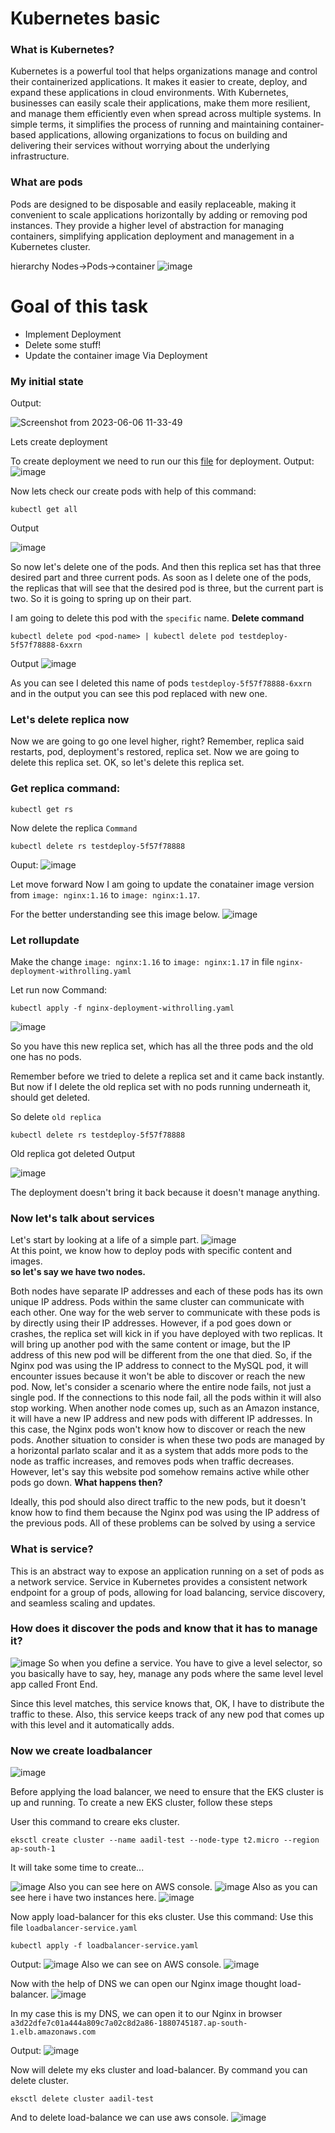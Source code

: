 # Kubernetes basic


### What is Kubernetes?

Kubernetes is a powerful tool that helps organizations manage and control their containerized applications. It makes it easier to create, deploy, and expand these applications in cloud environments. With Kubernetes, businesses can easily scale their applications, make them more resilient, and manage them efficiently even when spread across multiple systems. In simple terms, it simplifies the process of running and maintaining container-based applications, allowing organizations to focus on building and delivering their services without worrying about the underlying infrastructure.

### What are pods
Pods are designed to be disposable and easily replaceable, making it convenient to scale applications horizontally by adding or removing pod instances. They provide a higher level of abstraction for managing containers, simplifying application deployment and management in a Kubernetes cluster.

hierarchy
Nodes->Pods->container
![image](https://github.com/aadilraza339/k8s-aws-eks-fargate-and-devops/assets/47937273/cd0f11d5-4416-4b57-ba8d-3e37f6dcaac2)

# Goal of this task
- Implement Deployment
- Delete some stuff!
- Update the container image Via Deployment

### My initial state
Output:

![Screenshot from 2023-06-06 11-33-49](https://github.com/aadilraza339/k8s-aws-eks-fargate-and-devops/assets/47937273/93b888d5-6948-4aa8-8c20-844f50a491b7)

Lets create deployment

To create deployment we need to run our this [file](https://github.com/aadilraza339/k8s-aws-eks-fargate-and-devops/blob/main/nginx-deployment-withrolling.yaml) for deployment.
Output:
![image](https://github.com/aadilraza339/k8s-aws-eks-fargate-and-devops/assets/47937273/ed4a7f0a-c026-4391-bfa7-2a2fdd8ac295)

Now lets check our create pods with help of this command:

```
kubectl get all
```
Output

![image](https://github.com/aadilraza339/k8s-aws-eks-fargate-and-devops/assets/47937273/2d642d74-ec6e-435a-bdda-0d214f212493)

So now let's delete one of the pods. And then this replica set has that three desired part and three current pods.
As soon as I delete one of the pods, the replicas that will see that the desired pod is three, but the current part is two.
So it is going to spring up on their part.

I am going to delete this pod with the `specific` name.
**Delete command**

```
kubectl delete pod <pod-name> | kubectl delete pod testdeploy-5f57f78888-6xxrn
```
Output
![image](https://github.com/aadilraza339/k8s-aws-eks-fargate-and-devops/assets/47937273/f122f40d-f661-4af6-9d2c-bca3667e2580)


As you can see I deleted this name of pods `testdeploy-5f57f78888-6xxrn` and in the output you can see this pod replaced with new one.

### Let's delete replica now

Now we are going to go one level higher, right? Remember, replica said restarts, pod, deployment's restored, replica set.
Now we are going to delete this replica set. OK, so let's delete this replica set.

### Get replica command:
```
kubectl get rs
```
Now delete the replica
`Command`

```
kubectl delete rs testdeploy-5f57f78888
```

Ouput:
![image](https://github.com/aadilraza339/k8s-aws-eks-fargate-and-devops/assets/47937273/e90e7896-3ae0-4c18-a14d-7eb49af6c17f)

Let move forward
Now I am going to update the conatainer image version from `image: nginx:1.16` to `image: nginx:1.17`.

For the better understanding see this image below.
![image](https://github.com/aadilraza339/k8s-aws-eks-fargate-and-devops/assets/47937273/c5c0a6fe-1106-47dc-8dfe-e380fd46be8e)

### Let rollupdate
Make the change `image: nginx:1.16` to `image: nginx:1.17` in file `nginx-deployment-withrolling.yaml`

Let run now
Command:

```
kubectl apply -f nginx-deployment-withrolling.yaml
```

![image](https://github.com/aadilraza339/k8s-aws-eks-fargate-and-devops/assets/47937273/370b6a98-f7bf-4ff4-aa5a-ed52a77c9eb2)

So you have this new replica set, which has all the three pods and the old one has no pods.

Remember before we tried to delete a replica set and it came back instantly. But now if I delete the old replica set with no pods running underneath it, should get deleted.

So delete `old replica`
```
kubectl delete rs testdeploy-5f57f78888
```
Old replica got deleted
Output

![image](https://github.com/aadilraza339/k8s-aws-eks-fargate-and-devops/assets/47937273/c5e351e4-1072-45c2-80ff-7b1aa2125db7)

The deployment doesn't bring it back because it doesn't manage anything.


### Now let's talk about services
Let's start by looking at a life of a simple part.
![image](https://github.com/aadilraza339/k8s-aws-eks-fargate-and-devops/assets/47937273/a0f7d82a-70be-4847-a9a3-bdeb51d38332)
</br>
At this point, we know how to deploy pods with specific content and images. </br>
**so let's say we have two nodes.**

Both nodes have separate IP addresses and each of these pods has its own unique IP address.
Pods within the same cluster can communicate with each other.
One way for the web server to communicate with these pods is by directly using their IP addresses.
However,  if a pod goes down or crashes, the replica set will kick in if you have deployed with two replicas.
It will bring up another pod with the same content or image, but the IP address of this new pod will be different from the one that died.
So, if the Nginx pod was using the IP address to connect to the MySQL pod, it will encounter issues because it won't be able to discover or reach the new pod.
Now, let's consider a scenario where the entire node fails, not just a single pod.
If the connections to this node fail, all the pods within it will also stop working.
When another node comes up, such as an Amazon instance, it will have a new IP address and new pods with different IP addresses.
In this case, the Nginx pods won't know how to discover or reach the new pods.
Another situation to consider is when these two pods are managed by a horizontal parlato scalar
and it as a system that adds more pods to the node as traffic increases, and removes pods when traffic decreases.
However, let's say this website pod somehow remains active while other pods go down.
**What happens then?**

Ideally, this pod should also direct traffic to the new pods, but it doesn't know how to find them because the Nginx pod was using the IP address of the previous pods.
All of these problems can be solved by using a service
### What is service?

This is an abstract way to expose an application running on a set of pods as a network service.
Service in Kubernetes provides a consistent network endpoint for a group of pods, allowing for load balancing, service discovery, and seamless scaling and updates.

### How does it discover the pods and know that it has to manage it?
![image](https://github.com/aadilraza339/k8s-aws-eks-fargate-and-devops/assets/47937273/6b65a65c-ae62-4de4-a468-dd2291ed9c6f)
So when you define a service. You have to give a level selector, so you basically have to say, hey, manage any pods where the same level
level app called Front End.

Since this level matches, this service knows that, OK, I have to distribute the traffic to these.
Also, this service keeps track of any new pod that comes up with this level and it automatically adds.

### Now we create loadbalancer
![image](https://github.com/aadilraza339/k8s-aws-eks-fargate-and-devops/assets/47937273/ba2a3c7a-ccf6-447a-b791-a06318de32cc)

Before applying the load balancer, we need to ensure that the EKS cluster is up and running. To create a new EKS cluster, follow these steps

User this command to creare eks cluster.
```
eksctl create cluster --name aadil-test --node-type t2.micro --region ap-south-1
```
It will take some time to create...

![image](https://github.com/aadilraza339/k8s-aws-eks-fargate-and-devops/assets/47937273/40d16711-7d11-4ac3-af4f-77dc5c149637)
Also you can see here on AWS console.
![image](https://github.com/aadilraza339/k8s-aws-eks-fargate-and-devops/assets/47937273/27930627-f93c-4cab-bf10-22a591b14a25)
Also as you can see here i have two instances here.
![image](https://github.com/aadilraza339/k8s-aws-eks-fargate-and-devops/assets/47937273/dd9a2884-ddbf-477d-b2a0-183961d440c1)

Now apply load-balancer for this eks cluster.
Use this command:
Use this file `loadbalancer-service.yaml`
```
kubectl apply -f loadbalancer-service.yaml 
```

Output:
![image](https://github.com/aadilraza339/k8s-aws-eks-fargate-and-devops/assets/47937273/3cd770ee-047b-4b75-9efb-05bbf2b9c166)
Also we can see on AWS console.
![image](https://github.com/aadilraza339/k8s-aws-eks-fargate-and-devops/assets/47937273/08be79c2-1a50-4cb5-a437-0bcf75adaed9)
 
Now with the help of DNS we can open our Nginx image thought load-balancer.
![image](https://github.com/aadilraza339/k8s-aws-eks-fargate-and-devops/assets/47937273/f0d75c28-9a3b-4290-a020-f86a8da02f5c)

In my case this is my DNS, we can open it to our Nginx in browser
`a3d22dfe7c01a444a809c7a02c8d2a86-1880745187.ap-south-1.elb.amazonaws.com`

Output:
![image](https://github.com/aadilraza339/k8s-aws-eks-fargate-and-devops/assets/47937273/018122cd-0221-4aca-9b03-0fd482ddc598)


Now will delete my eks cluster and load-balancer.
By command you can delete cluster.
```
eksctl delete cluster aadil-test

```
And to delete load-balance we can use aws console.
![image](https://github.com/aadilraza339/k8s-aws-eks-fargate-and-devops/assets/47937273/3b565180-8125-4c9c-a021-fcd31e33b770)





















